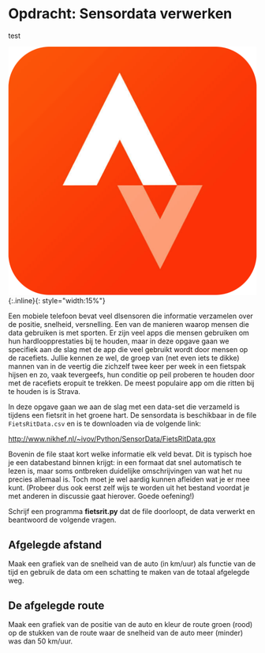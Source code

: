 # Opdracht: Sensordata verwerken 
    
test

![](StravaLogo.png){:.inline}{: style="width:15%"}

Een mobiele telefoon bevat veel dlsensoren die informatie verzamelen over de positie, snelheid, versnelling. Een van de manieren waarop mensen die data gebruiken is met sporten. Er zijn veel apps die mensen gebruiken om hun hardloopprestaties bij te houden, maar in deze opgave gaan we specifiek aan de slag met de app die veel gebruikt wordt door mensen op de racefiets. Jullie kennen ze wel, de groep van (net even iets te dikke) mannen van in de veertig die zichzelf twee keer per week in een fietspak hijsen en zo, vaak tevergeefs, hun conditie op peil proberen te houden door met de racefiets eropuit te trekken. De meest populaire app om die ritten bij te houden is is Strava.

In deze opgave gaan we aan de slag met een data-set die verzameld is tijdens een fietsrit in het groene hart. De sensordata is beschikbaar in de file `FietsRitData.csv` en is te downloaden  via de volgende link:

<http://www.nikhef.nl/~ivov/Python/SensorData/FietsRitData.gpx>

Bovenin de file staat kort welke informatie elk veld bevat. Dit is typisch hoe je een databestand binnen krijgt: in een formaat dat snel automatisch te lezen is, maar soms ontbreken duidelijke omschrijvingen van wat het nu precies allemaal is. Toch moet je wel aardig kunnen afleiden wat je er mee kunt. (Probeer dus ook eerst zelf wijs te worden uit het bestand voordat je met anderen in discussie gaat hierover. Goede oefening!)

Schrijf een programma **fietsrit.py** dat de file doorloopt, de data verwerkt en beantwoord de volgende vragen.

## Afgelegde afstand

Maak een grafiek van de snelheid van de auto (in km/uur) als functie van de tijd en gebruik de data om een schatting te maken van de totaal afgelegde weg.

## De afgelegde route

Maak een grafiek van de positie van de auto en kleur de route groen (rood) op de stukken van de route waar de snelheid van de auto meer (minder) was dan 50 km/uur.
